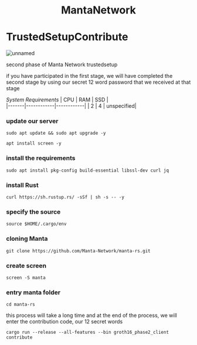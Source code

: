  <h1 align="center">MantaNetwork </h1>

# TrustedSetupContribute
![unnamed](https://user-images.githubusercontent.com/100621008/204383868-7952c4c5-fd5e-4c86-aec1-0761f7045d2e.jpg)

second phase of Manta Network trustedsetup

if you have participated in the first stage, we will have completed the second stage by using our secret 12 word password that we received at that stage

*System Requirements*
|  CPU  |    RAM     |     SSD    |  
|-------|------------|------------|
|    2  |      4     | unspecified|

### update our server
```
sudo apt update && sudo apt upgrade -y
```
```
apt install screen -y
```
### install the requirements
```
sudo apt install pkg-config build-essential libssl-dev curl jq
```
### install Rust
```
curl https://sh.rustup.rs/ -sSf | sh -s -- -y
```
### specify the source
```
source $HOME/.cargo/env
```
### cloning Manta
```
git clone https://github.com/Manta-Network/manta-rs.git
```
###  create screen
```
screen -S manta
```
### entry manta folder
```
cd manta-rs
```
this process will take a long time and at the end of the process, we will enter the contribution code, our 12 secret words
```
cargo run --release --all-features --bin groth16_phase2_client contribute
```

